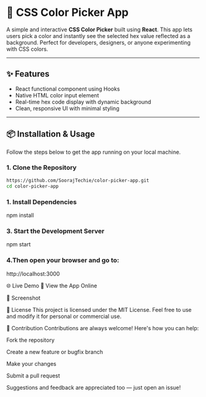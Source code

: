 # 🎨 CSS Color Picker App

A simple and interactive **CSS Color Picker** built using **React**. This app lets users pick a color and instantly see the selected hex value reflected as a background. Perfect for developers, designers, or anyone experimenting with CSS colors.

---

## ✨ Features

- React functional component using Hooks
- Native HTML color input element
- Real-time hex code display with dynamic background
- Clean, responsive UI with minimal styling

---

## 📦 Installation & Usage

Follow the steps below to get the app running on your local machine.

### 1. Clone the Repository

```bash
https://github.com/SoorajTechie/color-picker-app.git
cd color-picker-app
```
### 1. Install Dependencies
  npm install
### 3. Start the Development Server
  npm start
### 4.Then open your browser and go to:
  http://localhost:3000

🌐 Live Demo
🔗 View the App Online

📸 Screenshot
<!-- Replace below path with your actual screenshot image or URL -->

🧾 License
This project is licensed under the MIT License. Feel free to use and modify it for personal or commercial use.

🙌 Contribution
Contributions are always welcome! Here's how you can help:

Fork the repository

Create a new feature or bugfix branch

Make your changes

Submit a pull request

Suggestions and feedback are appreciated too — just open an issue!
